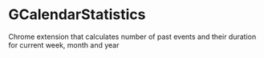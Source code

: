GCalendarStatistics
===================

Chrome extension that calculates number of past events and their duration for current week, month and year
